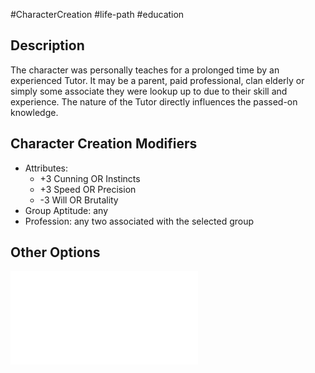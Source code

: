 #CharacterCreation #life-path #education 
## Description
The character was personally teaches for a prolonged time by an experienced Tutor. It may be a parent, paid professional, clan elderly or simply some associate they were lookup up to due to their skill and experience.
The nature of the Tutor directly influences the passed-on knowledge.

## Character Creation Modifiers
- Attributes:
	- +3 Cunning OR Instincts
	- +3 Speed OR Precision
	- -3 Will OR Brutality
- Group Aptitude: any
- Profession: any two associated with the selected group

## Other Options
![](</LifePath/Education/List of Educations.md>)